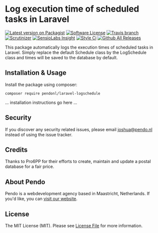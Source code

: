 # Log execution time of scheduled tasks in Laravel

[![Latest version on Packagist](https://img.shields.io/packagist/v/pendonl/pro6pp-php-wrapper.svg?style=flat-square)](https://packagist.org/packages/pendonl/laravel-fontawesome)
[![Software License](https://img.shields.io/badge/license-MIT-brightgreen.svg?style=flat-square)](LICENSE)
[![Travis branch](https://img.shields.io/travis/PendoNL/pro6pp-php-wrapper/master.svg)](https://travis-ci.org/PendoNL/laravel-fontawesome)
[![Scrutinizer](https://img.shields.io/scrutinizer/g/PendoNL/pro6pp-php-wrapper.svg)](https://scrutinizer-ci.com/g/PendoNL/laravel-fontawesome/)
[![SensioLabs Insight](https://img.shields.io/sensiolabs/i/0bcf56eb-37d1-4525-a4ef-2375d03563aa.svg)](https://insight.sensiolabs.com/projects/e660c560-9d50-43e3-9be1-e556ba78f189)
[![Style Ci](https://styleci.io/repos/73438968/shield)](https://styleci.io/repos/73438968/)
[![Github All Releases](https://img.shields.io/github/downloads/pendo/pro6pp-php-wrapper/total.svg)](https://github.com/pendonl/laravel-fontawesome)

This package automatically logs the execution times of scheduled tasks in Laravel. Simply replace the default Schedule class by the LogSchedule class and times will be saved to the database by default.

## Installation & Usage

Install the package using composer:

`composer require pendonl/laravel-logschedule`

... installation instructions go here ...

## Security

If you discover any security related issues, please email joshua@pendo.nl instead of using the issue tracker.

## Credits

Thanks to Pro6PP for their efforts to create, maintain and update a postal database for a fair price.

## About Pendo
Pendo is a webdevelopment agency based in Maastricht, Netherlands. If you'd like, you can [visit our website](https://pendo.nl).

## License

The MIT License (MIT). Please see [License File](LICENSE) for more information.
